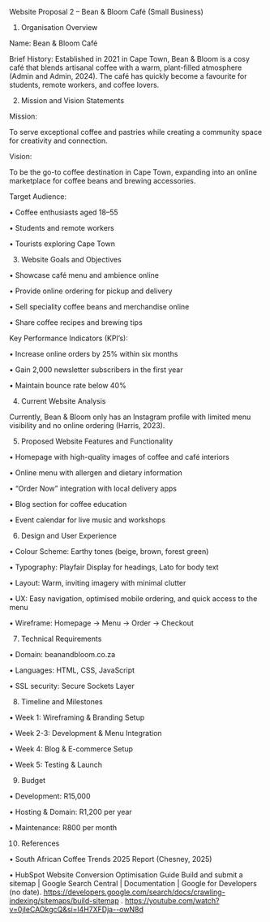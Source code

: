 Website Proposal 2 – Bean & Bloom Café (Small Business)

1. Organisation Overview

Name: Bean & Bloom Café

Brief History:
Established in 2021 in Cape Town, Bean & Bloom is a cosy café that blends artisanal coffee with a warm, plant-filled atmosphere (Admin and Admin, 2024). The café has quickly become a favourite for students, remote workers, and coffee lovers.


2. Mission and Vision Statements

Mission:

To serve exceptional coffee and pastries while creating a community space for creativity and connection.

Vision:

To be the go-to coffee destination in Cape Town, expanding into an online marketplace for coffee beans and brewing accessories.

Target Audience:

• Coffee enthusiasts aged 18–55

• Students and remote workers

• Tourists exploring Cape Town

3. Website Goals and Objectives

• Showcase café menu and ambience online

• Provide online ordering for pickup and delivery

• Sell speciality coffee beans and merchandise online

• Share coffee recipes and brewing tips


Key Performance Indicators (KPI’s):

• Increase online orders by 25% within six months

• Gain 2,000 newsletter subscribers in the first year

• Maintain bounce rate below 40%

4. Current Website Analysis

Currently, Bean & Bloom only has an Instagram profile with limited menu visibility and no online ordering (Harris, 2023).

5. Proposed Website Features and Functionality

• Homepage with high-quality images of coffee and café interiors

• Online menu with allergen and dietary information

• “Order Now” integration with local delivery apps

• Blog section for coffee education

• Event calendar for live music and workshops


6. Design and User Experience

• Colour Scheme:
 Earthy tones (beige, brown, forest green)

• Typography:
 Playfair Display for headings, Lato for body text

• Layout:
 Warm, inviting imagery with minimal clutter

• UX: 
Easy navigation, optimised mobile ordering, and quick access to the menu

• Wireframe:
 Homepage → Menu → Order → Checkout



7. Technical Requirements

• Domain: beanandbloom.co.za

• Languages: HTML, CSS, JavaScript

• SSL security: Secure Sockets Layer


8. Timeline and Milestones

• Week 1: Wireframing & Branding Setup

• Week 2-3: Development & Menu Integration

• Week 4: Blog & E-commerce Setup

• Week 5: Testing & Launch


9. Budget

• Development: R15,000

• Hosting & Domain: R1,200 per year

• Maintenance: R800 per month


10. References

• South African Coffee Trends 2025 Report (Chesney, 2025)

• HubSpot Website Conversion Optimisation Guide
Build and submit a sitemap | Google Search Central | Documentation | Google for Developers (no date).
 https://developers.google.com/search/docs/crawling-indexing/sitemaps/build-sitemap .
 https://youtube.com/watch?v=0jIeCAOkgcQ&si=l4H7XFDja--owN8d

